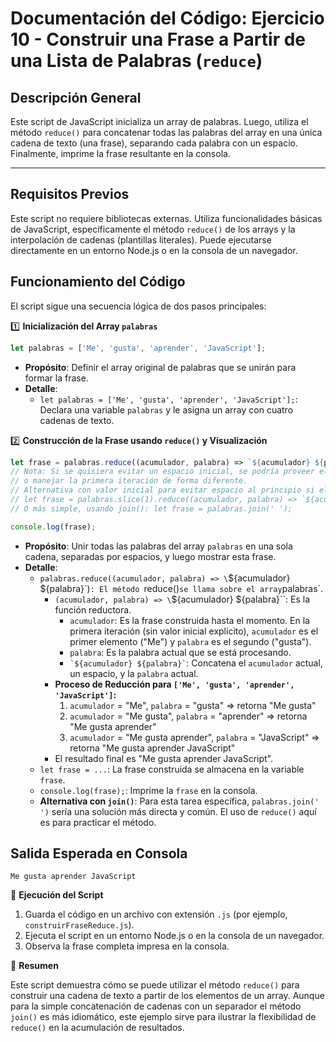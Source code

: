 # Documentación del Código: Ejercicio 10 - Construir una Frase a Partir de una Lista de Palabras (`reduce`)

## Descripción General

Este script de JavaScript inicializa un array de palabras. Luego, utiliza el método `reduce()` para concatenar todas las palabras del array en una única cadena de texto (una frase), separando cada palabra con un espacio. Finalmente, imprime la frase resultante en la consola.

---

## Requisitos Previos

Este script no requiere bibliotecas externas. Utiliza funcionalidades básicas de JavaScript, específicamente el método `reduce()` de los arrays y la interpolación de cadenas (plantillas literales). Puede ejecutarse directamente en un entorno Node.js o en la consola de un navegador.

## Funcionamiento del Código

El script sigue una secuencia lógica de dos pasos principales:

1️⃣ **Inicialización del Array `palabras`**

```js
let palabras = ['Me', 'gusta', 'aprender', 'JavaScript'];
```

*   **Propósito**: Definir el array original de palabras que se unirán para formar la frase.
*   **Detalle**:
    *   `let palabras = ['Me', 'gusta', 'aprender', 'JavaScript'];`: Declara una variable `palabras` y le asigna un array con cuatro cadenas de texto.

2️⃣ **Construcción de la Frase usando `reduce()` y Visualización**

```js
let frase = palabras.reduce((acumulador, palabra) => `${acumulador} ${palabra}`);
// Nota: Si se quisiera evitar un espacio inicial, se podría proveer el primer elemento como valor inicial
// o manejar la primera iteración de forma diferente.
// Alternativa con valor inicial para evitar espacio al principio si el primer elemento se usa como tal:
// let frase = palabras.slice(1).reduce((acumulador, palabra) => `${acumulador} ${palabra}`, palabras[0]);
// O más simple, usando join(): let frase = palabras.join(' ');

console.log(frase);
```

*   **Propósito**: Unir todas las palabras del array `palabras` en una sola cadena, separadas por espacios, y luego mostrar esta frase.
*   **Detalle**:
    *   `palabras.reduce((acumulador, palabra) => \`${acumulador} ${palabra}\`)`: El método `reduce()` se llama sobre el array `palabras`.
        *   `(acumulador, palabra) => \`${acumulador} ${palabra}\``: Es la función reductora.
            *   `acumulador`: Es la frase construida hasta el momento. En la primera iteración (sin valor inicial explícito), `acumulador` es el primer elemento ("Me") y `palabra` es el segundo ("gusta").
            *   `palabra`: Es la palabra actual que se está procesando.
            *   `` `${acumulador} ${palabra}` ``: Concatena el `acumulador` actual, un espacio, y la `palabra` actual.
        *   **Proceso de Reducción para `['Me', 'gusta', 'aprender', 'JavaScript']`:**
            1.  `acumulador` = "Me", `palabra` = "gusta"      => retorna "Me gusta"
            2.  `acumulador` = "Me gusta", `palabra` = "aprender" => retorna "Me gusta aprender"
            3.  `acumulador` = "Me gusta aprender", `palabra` = "JavaScript" => retorna "Me gusta aprender JavaScript"
        *   El resultado final es "Me gusta aprender JavaScript".
    *   `let frase = ...`: La frase construida se almacena en la variable `frase`.
    *   `console.log(frase);`: Imprime la `frase` en la consola.
    *   **Alternativa con `join()`**: Para esta tarea específica, `palabras.join(' ')` sería una solución más directa y común. El uso de `reduce()` aquí es para practicar el método.

## Salida Esperada en Consola

```
Me gusta aprender JavaScript
```

🚀 **Ejecución del Script**

1.  Guarda el código en un archivo con extensión `.js` (por ejemplo, `construirFraseReduce.js`).
2.  Ejecuta el script en un entorno Node.js o en la consola de un navegador.
3.  Observa la frase completa impresa en la consola.

🏁 **Resumen**

Este script demuestra cómo se puede utilizar el método `reduce()` para construir una cadena de texto a partir de los elementos de un array. Aunque para la simple concatenación de cadenas con un separador el método `join()` es más idiomático, este ejemplo sirve para ilustrar la flexibilidad de `reduce()` en la acumulación de resultados.